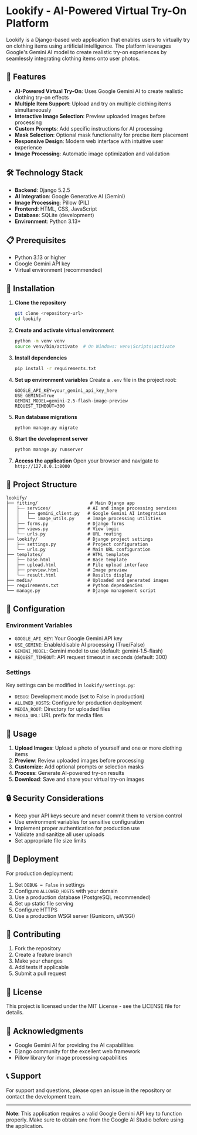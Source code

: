 # Lookify - AI-Powered Virtual Try-On Platform

Lookify is a Django-based web application that enables users to virtually try on clothing items using artificial intelligence. The platform leverages Google's Gemini AI model to create realistic try-on experiences by seamlessly integrating clothing items onto user photos.

## 🚀 Features

- **AI-Powered Virtual Try-On**: Uses Google Gemini AI to create realistic clothing try-on effects
- **Multiple Item Support**: Upload and try on multiple clothing items simultaneously
- **Interactive Image Selection**: Preview uploaded images before processing
- **Custom Prompts**: Add specific instructions for AI processing
- **Mask Selection**: Optional mask functionality for precise item placement
- **Responsive Design**: Modern web interface with intuitive user experience
- **Image Processing**: Automatic image optimization and validation

## 🛠️ Technology Stack

- **Backend**: Django 5.2.5
- **AI Integration**: Google Generative AI (Gemini)
- **Image Processing**: Pillow (PIL)
- **Frontend**: HTML, CSS, JavaScript
- **Database**: SQLite (development)
- **Environment**: Python 3.13+

## 📋 Prerequisites

- Python 3.13 or higher
- Google Gemini API key
- Virtual environment (recommended)

## 🚀 Installation

1. **Clone the repository**
   ```bash
   git clone <repository-url>
   cd lookify
   ```

2. **Create and activate virtual environment**
   ```bash
   python -m venv venv
   source venv/bin/activate  # On Windows: venv\Scripts\activate
   ```

3. **Install dependencies**
   ```bash
   pip install -r requirements.txt
   ```

4. **Set up environment variables**
   Create a `.env` file in the project root:
   ```env
   GOOGLE_API_KEY=your_gemini_api_key_here
   USE_GEMINI=True
   GEMINI_MODEL=gemini-2.5-flash-image-preview
   REQUEST_TIMEOUT=300
   ```

5. **Run database migrations**
   ```bash
   python manage.py migrate
   ```

6. **Start the development server**
   ```bash
   python manage.py runserver
   ```

7. **Access the application**
   Open your browser and navigate to `http://127.0.0.1:8000`

## 📁 Project Structure

```
lookify/
├── fitting/                    # Main Django app
│   ├── services/              # AI and image processing services
│   │   ├── gemini_client.py   # Google Gemini AI integration
│   │   └── image_utils.py     # Image processing utilities
│   ├── forms.py               # Django forms
│   ├── views.py               # View logic
│   └── urls.py                # URL routing
├── lookify/                   # Django project settings
│   ├── settings.py            # Project configuration
│   └── urls.py                # Main URL configuration
├── templates/                 # HTML templates
│   ├── base.html              # Base template
│   ├── upload.html            # File upload interface
│   ├── preview.html           # Image preview
│   └── result.html            # Results display
├── media/                     # Uploaded and generated images
├── requirements.txt           # Python dependencies
└── manage.py                  # Django management script
```

## 🔧 Configuration

### Environment Variables

- `GOOGLE_API_KEY`: Your Google Gemini API key
- `USE_GEMINI`: Enable/disable AI processing (True/False)
- `GEMINI_MODEL`: Gemini model to use (default: gemini-1.5-flash)
- `REQUEST_TIMEOUT`: API request timeout in seconds (default: 300)

### Settings

Key settings can be modified in `lookify/settings.py`:
- `DEBUG`: Development mode (set to False in production)
- `ALLOWED_HOSTS`: Configure for production deployment
- `MEDIA_ROOT`: Directory for uploaded files
- `MEDIA_URL`: URL prefix for media files

## 🎯 Usage

1. **Upload Images**: Upload a photo of yourself and one or more clothing items
2. **Preview**: Review uploaded images before processing
3. **Customize**: Add optional prompts or selection masks
4. **Process**: Generate AI-powered try-on results
5. **Download**: Save and share your virtual try-on images

## 🔒 Security Considerations

- Keep your API keys secure and never commit them to version control
- Use environment variables for sensitive configuration
- Implement proper authentication for production use
- Validate and sanitize all user uploads
- Set appropriate file size limits

## 🚀 Deployment

For production deployment:

1. Set `DEBUG = False` in settings
2. Configure `ALLOWED_HOSTS` with your domain
3. Use a production database (PostgreSQL recommended)
4. Set up static file serving
5. Configure HTTPS
6. Use a production WSGI server (Gunicorn, uWSGI)

## 🤝 Contributing

1. Fork the repository
2. Create a feature branch
3. Make your changes
4. Add tests if applicable
5. Submit a pull request

## 📄 License

This project is licensed under the MIT License - see the LICENSE file for details.

## 🙏 Acknowledgments

- Google Gemini AI for providing the AI capabilities
- Django community for the excellent web framework
- Pillow library for image processing capabilities

## 📞 Support

For support and questions, please open an issue in the repository or contact the development team.

---

**Note**: This application requires a valid Google Gemini API key to function properly. Make sure to obtain one from the Google AI Studio before using the application.
